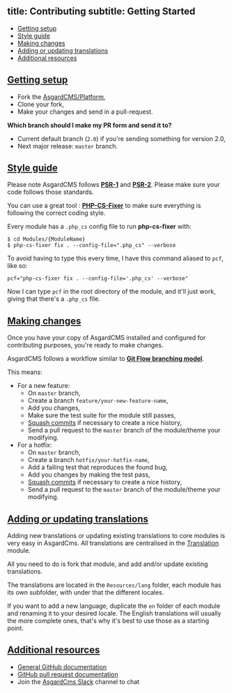 title: Contributing
subtitle: Getting Started
-------

- [Getting setup](#getting-setup)
- [Style guide](#style-guide)
- [Making changes](#making-changes)
- [Adding or updating translations](#adding-updating-translations)
- [Additional resources](#additional-resources)

## <a name="getting-setup" class="anchor" href="#getting-setup">Getting setup</a>


- Fork the [AsgardCMS/Platform](https://github.com/AsgardCms/Platform),
- Clone your fork,
- Make your changes and send in a pull-request.

**Which branch should I make my PR form and send it to?**

- Current default branch (`2.0`) if you're sending something for version 2.0,
- Next major release: `master` branch.



## <a name="style-guide" class="anchor" href="#style-guide">Style guide</a>

Please note AsgardCMS follows **[PSR-1](http://www.php-fig.org/psr/psr-1/)** and **[PSR-2](http://www.php-fig.org/psr/psr-2/)**. Please make sure your code follows those standards.

You can use a great tool : **[PHP-CS-Fixer](https://github.com/FriendsOfPHP/PHP-CS-Fixer)** to make sure everything is following the correct coding style.

Every module has a `.php_cs` config file to run **php-cs-fixer** with:

``` .language-bash
$ cd Modules/{ModuleName}
$ php-cs-fixer fix . --config-file=".php_cs" --verbose
```

To avoid having to type this every time, I have this command aliased to `pcf`, like so:

``` .language-bash
pcf="php-cs-fixer fix . --config-file='.php_cs' --verbose"
```
Now I can type `pcf` in the root directory of the module, and it'll just work, giving that there's a `.php_cs` file.


## <a name="making-changes" class="anchor" href="#making-changes">Making changes</a>

Once you have your copy of AsgardCMS installed and configured for contributing purposes, you're ready to make changes.

AsgardCMS follows a workflow similar to **[Git Flow branching model](https://www.atlassian.com/git/tutorials/comparing-workflows/gitflow-workflow/)**.

This means:

- For a new feature: 
	- On `master` branch,
	- Create a branch `feature/your-new-feature-name`,
	- Add you changes,
	- Make sure the test suite for the module still passes,
	- [Squash commits](https://ariejan.net/2011/07/05/git-squash-your-latests-commits-into-one/) if necessary to create a nice history,
	- Send a pull request to the `master` branch of the module/theme your modifying.
- For a hotfix:
	- On `master` branch,
	- Create a branch `hotfix/your-hotfix-name`,
	- Add a failing test that reproduces the found bug,
	- Add you changes by making the test pass,
	- [Squash commits](https://ariejan.net/2011/07/05/git-squash-your-latests-commits-into-one/) if necessary to create 	a nice history,
	- Send a pull request to the `master` branch of the module/theme your modifying.

## <a name="adding-updating-translations" class="anchor" href="#adding-updating-translations">Adding or updating translations</a>


Adding new translations or updating existing translations to core modules is very easy in AsgardCms. All translations are centralised in the [Translation](https://github.com/AsgardCms/Translation) module. 

All you need to do is fork that module, and add and/or update existing translations. 

The translations are located in the `Resources/lang` folder, each module has its own subfolder, with under that the different locales.

If you want to add a new language, duplicate the `en` folder of each module and renaming it to your desired locale. The English translations will usually the more complete ones, that's why it's best to use those as a starting point. 


## <a name="additional-resources" class="anchor" href="#additional-resources">Additional resources</a>


* [General GitHub documentation](http://help.github.com/)
* [GitHub pull request documentation](http://help.github.com/send-pull-requests/)
* Join the [AsgardCms Slack](http://slack.asgardcms.com/) channel to chat

